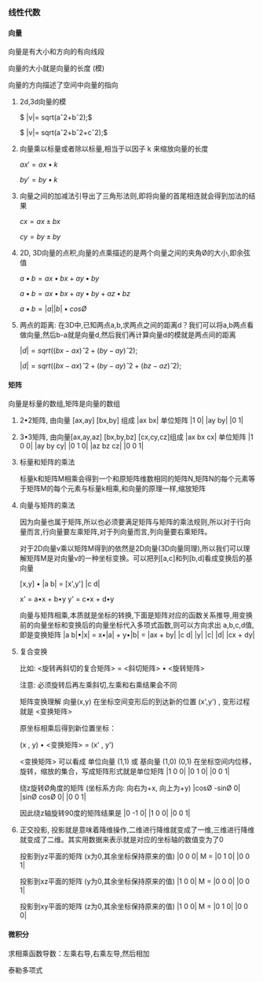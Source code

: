 ### 线性代数

#### 向量

向量是有大小和方向的有向线段

向量的大小就是向量的长度 (模)

向量的方向描述了空间中向量的指向

1. 2d,3d向量的模

   $ |v|= sqrt(aˆ2+bˆ2);$

   $    |v|= sqrt(aˆ2+bˆ2+cˆ2);$

   

2. 向量乘以标量或者除以标量,相当于以因子 k 来缩放向量的长度

   $ax'=ax•k$ 

   $by'=by•k$



3. 向量之间的加减法引导出了三角形法则,即将向量的首尾相连就会得到加法的结果

   $cx=ax ± bx$ 

   $cy=by ± by$



4. 2D, 3D向量的点积,向量的点乘描述的是两个向量之间的夹角Ø的大小,即余弦值

   $a•b = ax•bx + ay•by$

   $a•b = ax•bx + ay•by + az•bz$

   $a•b =|a||b|•cosØ$
   
   

5. 两点的距离: 在3D中,已知两点a,b,求两点之间的距离d？我们可以将a,b两点看做向量,然后b-a就是向量d,然后我们再计算向量d的模就是两点间的距离

   $|d|= sqrt((bx-ax)ˆ2+(by-ay)ˆ2);$
   
   $|d|= sqrt((bx-ax)ˆ2+(by-ay)ˆ2+(bz-az)ˆ2);$



#### 矩阵  

向量是标量的数组,矩阵是向量的数组

1. 2•2矩阵, 由向量 [ax,ay] [bx,by] 组成
       |ax bx|  单位矩阵 |1  0|
       |ay by|                   |0  1|
       

2. 3•3矩阵, 由向量[ax,ay,az] [bx,by,bz] [cx,cy,cz]组成
       |ax  bx  cx|  单位矩阵 |1  0  0| 
       |ay  by  cy|                   |0  1  0| 
       |az  bz  cz|                   |0  0  1| 
       

3. 标量和矩阵的乘法

   标量k和矩阵M相乘会得到一个和原矩阵维数相同的矩阵N,矩阵N的每个元素等于矩阵M的每个元素与标量k相乘,和向量的原理一样,缩放矩阵

   

4. 向量与矩阵的乘法

   因为向量也属于矩阵,所以也必须要满足矩阵与矩阵的乘法规则,所以对于行向量而言,行向量要左乘矩阵,对于列向量而言,列向量要右乘矩阵。

   对于2D向量v乘以矩阵M得到的依然是2D向量(3D向量同理),所以我们可以理解矩阵M是对向量v的一种坐标变换。可以把列[a,c]和列[b,d]看成变换后的基向量
   
   [x,y] • |a b| = [x',y']
              |c d|
   
   x' = a•x + b•y
   y' = c•x + d•y
   
    
   
   向量与矩阵相乘,本质就是坐标的转换,下面是矩阵对应的函数关系推导,用变换前的向量坐标和变换后的向量坐标代入多项式函数,则可以方向求出 a,b,c,d值,即是变换矩阵
   |a b|•|x| = x•|a| + y•|b| = |ax + by|
   |c d|  |y|       |c|        |d|     |cx + dy|
       
   
5. 复合变换

    比如: <旋转再斜切的复合矩阵> = <斜切矩阵> • <旋转矩阵> 

    注意: 必须旋转后再左乘斜切,左乘和右乘结果会不同

    

    矩阵变换理解
    向量(x,y) 在坐标空间变形后的到达新的位置 (x',y') , 变形过程就是 <变换矩阵>

    原坐标相乘后得到新位置坐标：

    (x , y) • <变换矩阵> = (x' , y')

    

    <变换矩阵> 可以看成 单位向量 (1,1) 或 基向量 (1,0) (0,1) 在坐标空间内位移，旋转，缩放的集合，写成矩阵形式就是单位矩阵
    |1  0  0|
    |0  1  0|
    |0  0  1| 

    

    绕z旋转Ø角度的矩阵 (坐标系方向: 向右为+x, 向上为+y)
    |cosØ  -sinØ    0|
    |sinØ   cosØ    0|
    |0         0           1|

    

    因此绕z轴旋转90度的矩阵结果是
    |0  -1   0|
    |1   0   0|
    |0   0   1|

    

4. 正交投影, 投影就是意味着降维操作,二维进行降维就变成了一维,三维进行降维就变成了二维。其实用数据来表示就是对应的坐标轴的数值变为了0

   投影到yz平面的矩阵 (x为0,其余坐标保持原来的值)
            |0  0  0|
    M = |0  1  0|
            |0  0  1|

   
   
    投影到xz平面的矩阵 (y为0,其余坐标保持原来的值)
            |1  0  0|
 M = |0  0  0|
            |0  0  1|
   
   
   
    投影到xy平面的矩阵 (z为0,其余坐标保持原来的值)
            |1  0  0|
    M = |0  1  0|
            |0  0  0|

#### 微积分

求相乘函数导数：左乘右导,右乘左导,然后相加

泰勒多项式